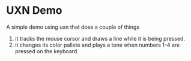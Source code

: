 # UXN Demo
A simple demo using uxn that does a couple of things 
1. it tracks the mouse cursor and draws a line while it is being pressed.
1. it changes its color pallete and plays a tone when numbers 1-4 are pressed on the keyboard.